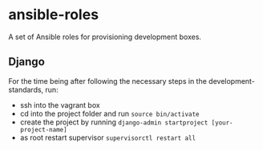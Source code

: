 # ansible-roles
A set of Ansible roles for provisioning development boxes.

## Django
For the time being after following the necessary steps in the development-standards, run:
- ssh into the vagrant box
- cd into the project folder and run `source bin/activate`
- create the project by running `django-admin startproject [your-project-name]`
- as root restart supervisor `supervisorctl restart all`
